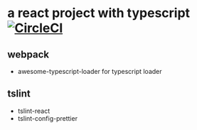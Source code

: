 # a react project with typescript [![CircleCI](https://circleci.com/gh/sonacy/react-ts-antd.svg?style=svg)](https://circleci.com/gh/sonacy/react-ts-antd)

## webpack

- awesome-typescript-loader for typescript loader

## tslint

- tslint-react
- tslint-config-prettier
